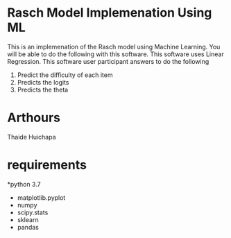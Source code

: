# Rasch Model  Implemenation  Using ML
This is an  implemenation of the Rasch model using Machine Learning. You will be able to do the following with this software.
 This software uses Linear Regression. This software user participant answers to do the  following
1) Predict the  difficulty of each item
2) Predicts the logits 
3) Predicts the theta 



# Arthours
Thaide Huichapa



# requirements 
   *python 3.7 
 * matplotlib.pyplot 
 * numpy
 * scipy.stats
 * sklearn
 * pandas
 
 

 
 


